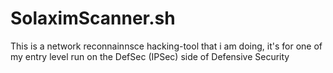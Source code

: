 # SolaximScanner.sh
This is a network reconnainnsce hacking-tool that i am doing, it's for one of my entry level run on the DefSec (IPSec) side of Defensive Security  
